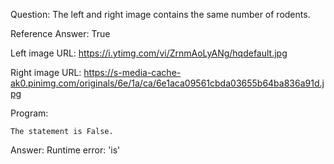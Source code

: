 Question: The left and right image contains the same number of rodents.

Reference Answer: True

Left image URL: https://i.ytimg.com/vi/ZrnmAoLyANg/hqdefault.jpg

Right image URL: https://s-media-cache-ak0.pinimg.com/originals/6e/1a/ca/6e1aca09561cbda03655b64ba836a91d.jpg

Program:

```
The statement is False.
```
Answer: Runtime error: 'is'

